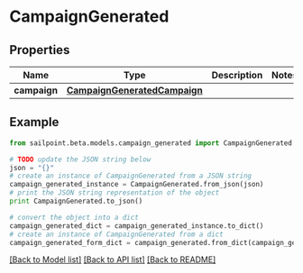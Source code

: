 # CampaignGenerated


## Properties

Name | Type | Description | Notes
------------ | ------------- | ------------- | -------------
**campaign** | [**CampaignGeneratedCampaign**](CampaignGeneratedCampaign.md) |  | 

## Example

```python
from sailpoint.beta.models.campaign_generated import CampaignGenerated

# TODO update the JSON string below
json = "{}"
# create an instance of CampaignGenerated from a JSON string
campaign_generated_instance = CampaignGenerated.from_json(json)
# print the JSON string representation of the object
print CampaignGenerated.to_json()

# convert the object into a dict
campaign_generated_dict = campaign_generated_instance.to_dict()
# create an instance of CampaignGenerated from a dict
campaign_generated_form_dict = campaign_generated.from_dict(campaign_generated_dict)
```
[[Back to Model list]](../README.md#documentation-for-models) [[Back to API list]](../README.md#documentation-for-api-endpoints) [[Back to README]](../README.md)


